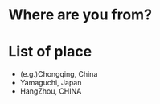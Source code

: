 # Where are you from?

# List of place
- (e.g.)Chongqing, China
- Yamaguchi, Japan
- HangZhou, CHINA

